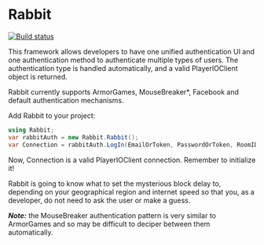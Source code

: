 Rabbit
======

[![Build status](https://ci.appveyor.com/api/projects/status/6fxlb8bkqp18cg3c/branch/master)](https://ci.appveyor.com/project/Decagon/rabbit/branch/master)


This framework allows developers to have one unified authentication UI and one authentication method to authenticate multiple types of users. The authentication type is handled automatically, and a valid PlayerIOClient object is returned.

Rabbit currently supports ArmorGames, MouseBreaker*, Facebook and default authentication mechanisms.


Add Rabbit to your project:

```csharp
using Rabbit;
var rabbitAuth = new Rabbit.Rabbit();
var Connection = rabbitAuth.LogIn(EmailOrToken, PasswordOrToken, RoomID);
```

Now, Connection is a valid PlayerIOClient connection. Remember to initialize it!

Rabbit is going to know what to set the mysterious block delay to, depending on your geographical region and internet speed so that you, as a developer, do not need to ask the user or make a guess.

***Note:*** the MouseBreaker authentication pattern is very similar to ArmorGames and so may be difficult to deciper between them automatically.
